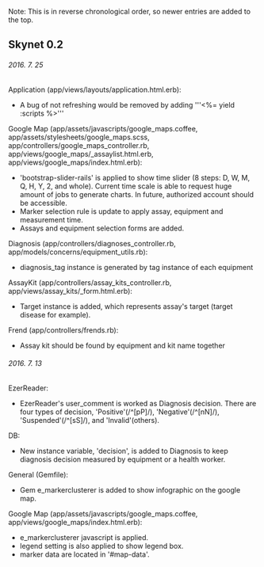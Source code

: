   Note: This is in reverse chronological order, so newer entries are added to the top.

## Skynet 0.2

###### 2016. 7. 25
Application (app/views/layouts/application.html.erb):
* A bug of not refreshing would be removed by adding '''<%= yield :scripts %>'''

Google Map (app/assets/javascripts/google_maps.coffee, app/assets/stylesheets/google_maps.scss, app/controllers/google_maps_controller.rb, app/views/google_maps/_assaylist.html.erb, app/views/google_maps/index.html.erb):
* 'bootstrap-slider-rails' is applied to show time slider (8 steps: D, W, M, Q, H, Y, 2, and whole). Current time scale is able to request huge amount of jobs to generate charts. In future, authorized account should be accessible.
* Marker selection rule is update to apply assay, equipment and measurement time.
* Assays and equipment selection forms are added.

Diagnosis (app/controllers/diagnoses_controller.rb, app/models/concerns/equipment_utils.rb):
* diagnosis_tag instance is generated by tag instance of each equipment

AssayKit (app/controllers/assay_kits_controller.rb, app/views/assay_kits/_form.html.erb):
* Target instance is added, which represents assay's target (target disease for example).

Frend (app/controllers/frends.rb):
* Assay kit should be found by equipment and kit name together

###### 2016. 7. 13
EzerReader:
* EzerReader's user_comment is worked as Diagnosis decision. There are four types of decision, 'Positive'(/^[pP]/), 'Negative'(/^[nN]/), 'Suspended'(/^[sS]/), and 'Invalid'(others).

DB:
* New instance variable, 'decision', is added to Diagnosis to keep diagnosis decision measured by equipment or a health worker.

General (Gemfile):
* Gem e_markerclusterer is added to show infographic on the google map.

Google Map (app/assets/javascripts/google_maps.coffee, app/views/google_maps/index.html.erb):
* e_markerclusterer javascript is applied.
* legend setting is also applied to show legend box.
* marker data are located in '#map-data'.

